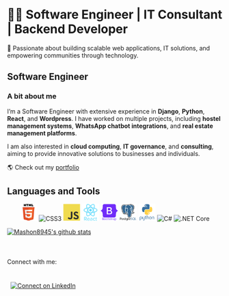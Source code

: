 # 👨‍💻 Software Engineer | IT Consultant | Backend Developer  

🚀 Passionate about building scalable web applications, IT solutions, and empowering communities through technology.  


## Software Engineer



### A bit about me

I’m a Software Engineer with extensive experience in **Django**, **Python**, **React**, and **Wordpress**. I have worked on multiple projects, including **hostel management systems**, **WhatsApp chatbot integrations**, and **real estate management platforms**.  

I am also interested in **cloud computing**, **IT governance**, and **consulting**, aiming to provide innovative solutions to businesses and individuals.  

🌎 Check out my [portfolio](https://mashon8945.github.io/)


## Languages and Tools

<p align="center">
    <img alt="HTML5" width="40" height="40" src="https://raw.githubusercontent.com/devicons/devicon/master/icons/html5/html5-original-wordmark.svg">
    <img alt="CSS3" width="40" height="40" src="https://cdn4.iconfinder.com/data/icons/social-media-logos-6/512/121-css3-512.png">
    <img alt="JavaScript" width="40" height="40" src="https://raw.githubusercontent.com/devicons/devicon/master/icons/javascript/javascript-original.svg">
    <img alt="React" width="40" height="40" src="https://raw.githubusercontent.com/devicons/devicon/master/icons/react/react-original-wordmark.svg">
    <img alt="Bootstrap" width="40" height="40" src="https://raw.githubusercontent.com/devicons/devicon/master/icons/bootstrap/bootstrap-plain-wordmark.svg">
    <img alt="PostgreSQL" width="40" height="40" src="https://raw.githubusercontent.com/devicons/devicon/master/icons/postgresql/postgresql-original-wordmark.svg">
    <img alt="Python" width="40" height="40" src="https://raw.githubusercontent.com/devicons/devicon/master/icons/python/python-original-wordmark.svg">
    <img alt="C#" width="40" height="40" src="https://img.icons8.com/?size=100&id=45490&format=png&color=000000">
    <img alt=".NET Core" width="40" height="40" src="https://img.icons8.com/?size=100&id=1BC75jFEBED6&format=png&color=000000">


</p>

[![Mashon8945's github stats](https://github-readme-stats.vercel.app/api?username=Mashon8945&count_private=true&show_icons=true&title_color=fff&icon_color=79ff97&text_color=9f9f9f&bg_color=151515)](https://github.com/Mashon8945)


<div style="padding: 25px 0;">

Connect with me:

<div style="padding: 25px 0;">
  <a href="https://www.linkedin.com/in/leonard-lemashon-283843201/" style="padding: 8px; width: 24px; height: 24px;">
    <img src="https://github.com/tbakerx/tbakerx/blob/main/assets/linkedin-green.png" alt="Connect on LinkedIn" width="24" height="24">
  </a>
</div>
